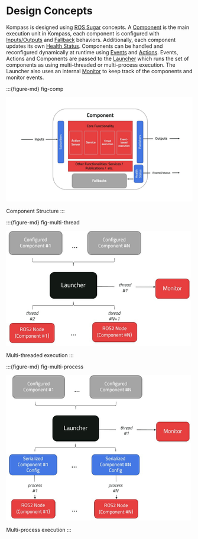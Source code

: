 # Design Concepts

Kompass is designed using [ROS Sugar]() concepts. A [Component](component.md) is the main execution unit in Kompass, each component is configured with [Inputs/Outputs](topics.md) and [Fallback](fallbacks.md) behaviors. Additionally, each component updates its own [Health Status](status.md). Components can be handled and reconfigured dynamically at runtime using [Events](events.md) and [Actions](actions.md). Events, Actions and Components are passed to the [Launcher](launcher.md) which runs the set of components as using multi-threaded or multi-process execution. The Launcher also uses an internal [Monitor](monitor.md) to keep track of the components and monitor events.


:::{figure-md} fig-comp

<img src="../_static/images/diagrams/component.jpg" alt="Kompass Component" width="700px">

Component Structure
:::

:::{figure-md} fig-multi-thread

<img src="../_static/images/diagrams/multi_threaded.jpg" alt="Multi-threaded execution" width="500px">

Multi-threaded execution
:::

:::{figure-md} fig-multi-process

<img src="../_static/images/diagrams/multi_process.jpg" alt="Multi-process execution" width="500px">

Multi-process execution
:::

